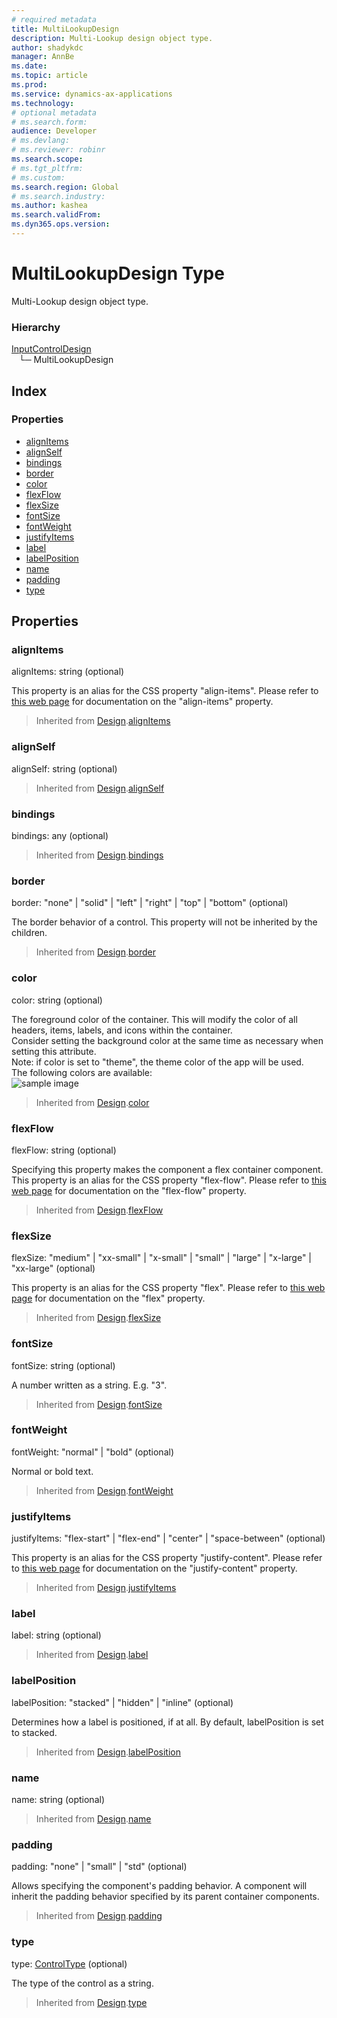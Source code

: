 ```yaml
---
# required metadata
title: MultiLookupDesign
description: Multi-Lookup design object type.
author: shadykdc
manager: AnnBe
ms.date: 
ms.topic: article
ms.prod: 
ms.service: dynamics-ax-applications
ms.technology: 
# optional metadata
# ms.search.form:
audience: Developer
# ms.devlang: 
# ms.reviewer: robinr
ms.search.scope: 
# ms.tgt_pltfrm: 
# ms.custom:
ms.search.region: Global
# ms.search.industry: 
ms.author: kashea
ms.search.validFrom:
ms.dyn365.ops.version:
---
```


# MultiLookupDesign Type
Multi-Lookup design object type.

### Hierarchy

[InputControlDesign](view-model-control-basecontrol-iinputcontrol-iinputcontroldesign.md) <br>&nbsp;&nbsp;&nbsp;└─ MultiLookupDesign <br>

## Index

### Properties

* [alignItems](view-model-control-lookup-imultilookup-imultilookupdesign.md#alignitems)
* [alignSelf](view-model-control-lookup-imultilookup-imultilookupdesign.md#alignself)
* [bindings](view-model-control-lookup-imultilookup-imultilookupdesign.md#bindings)
* [border](view-model-control-lookup-imultilookup-imultilookupdesign.md#border)
* [color](view-model-control-lookup-imultilookup-imultilookupdesign.md#color)
* [flexFlow](view-model-control-lookup-imultilookup-imultilookupdesign.md#flexflow)
* [flexSize](view-model-control-lookup-imultilookup-imultilookupdesign.md#flexsize)
* [fontSize](view-model-control-lookup-imultilookup-imultilookupdesign.md#fontsize)
* [fontWeight](view-model-control-lookup-imultilookup-imultilookupdesign.md#fontweight)
* [justifyItems](view-model-control-lookup-imultilookup-imultilookupdesign.md#justifyitems)
* [label](view-model-control-lookup-imultilookup-imultilookupdesign.md#label)
* [labelPosition](view-model-control-lookup-imultilookup-imultilookupdesign.md#labelposition)
* [name](view-model-control-lookup-imultilookup-imultilookupdesign.md#name)
* [padding](view-model-control-lookup-imultilookup-imultilookupdesign.md#padding)
* [type](view-model-control-lookup-imultilookup-imultilookupdesign.md#type)

## Properties

### alignItems

alignItems: string (optional) 

This property is an alias for the CSS property "align-items".
Please refer to [this web page](https://css-tricks.com/snippets/css/a-guide-to-flexbox) for documentation on the "align-items" property.

> Inherited from [Design](view-model-ipage-idesign.md).[alignItems](view-model-ipage-idesign.md#alignitems)


### alignSelf

alignSelf: string (optional) 



> Inherited from [Design](view-model-ipage-idesign.md).[alignSelf](view-model-ipage-idesign.md#alignself)


### bindings

bindings: any (optional) 



> Inherited from [Design](view-model-ipage-idesign.md).[bindings](view-model-ipage-idesign.md#bindings)


### border

border: "none" &#124; "solid" &#124; "left" &#124; "right" &#124; "top" &#124; "bottom" (optional) 

The border behavior of a control. This property will not be inherited by the children.

> Inherited from [Design](view-model-ipage-idesign.md).[border](view-model-ipage-idesign.md#border)


### color

color: string (optional) 

The foreground color of the container.
This will modify the color of all headers, items, labels, and icons within the container.<br>
Consider setting the background color at the same time as necessary when setting this attribute.<br>
Note: if color is set to "theme", the theme color of the app will be used.<br>
The following colors are available: <br>
![sample image](../../../media/colors.PNG)

> Inherited from [Design](view-model-ipage-idesign.md).[color](view-model-ipage-idesign.md#color)


### flexFlow

flexFlow: string (optional) 

Specifying this property makes the component a flex container component.
This property is an alias for the CSS property "flex-flow".
Please refer to [this web page](https://css-tricks.com/snippets/css/a-guide-to-flexbox) for documentation on the "flex-flow" property.

> Inherited from [Design](view-model-ipage-idesign.md).[flexFlow](view-model-ipage-idesign.md#flexflow)


### flexSize

flexSize: "medium" &#124; "xx-small" &#124; "x-small" &#124; "small" &#124; "large" &#124; "x-large" &#124; "xx-large" (optional) 

This property is an alias for the CSS property "flex".
Please refer to [this web page](https://css-tricks.com/snippets/css/a-guide-to-flexbox) for documentation on the "flex" property.

> Inherited from [Design](view-model-ipage-idesign.md).[flexSize](view-model-ipage-idesign.md#flexsize)


### fontSize

fontSize: string (optional) 

A number written as a string. E.g. "3".

> Inherited from [Design](view-model-ipage-idesign.md).[fontSize](view-model-ipage-idesign.md#fontsize)


### fontWeight

fontWeight: "normal" &#124; "bold" (optional) 

Normal or bold text.

> Inherited from [Design](view-model-ipage-idesign.md).[fontWeight](view-model-ipage-idesign.md#fontweight)


### justifyItems

justifyItems: "flex-start" &#124; "flex-end" &#124; "center" &#124; "space-between" (optional) 

This property is an alias for the CSS property "justify-content".
Please refer to [this web page](https://css-tricks.com/snippets/css/a-guide-to-flexbox) for documentation on the "justify-content" property.

> Inherited from [Design](view-model-ipage-idesign.md).[justifyItems](view-model-ipage-idesign.md#justifyitems)


### label

label: string (optional) 



> Inherited from [Design](view-model-ipage-idesign.md).[label](view-model-ipage-idesign.md#label)


### labelPosition

labelPosition: "stacked" &#124; "hidden" &#124; "inline" (optional) 

Determines how a label is positioned, if at all. By default, labelPosition is set to stacked.

> Inherited from [Design](view-model-ipage-idesign.md).[labelPosition](view-model-ipage-idesign.md#labelposition)


### name

name: string (optional) 



> Inherited from [Design](view-model-ipage-idesign.md).[name](view-model-ipage-idesign.md#name)


### padding

padding: "none" &#124; "small" &#124; "std" (optional) 

Allows specifying the component's padding behavior.
A component will inherit the padding behavior specified by its parent container components.

> Inherited from [Design](view-model-ipage-idesign.md).[padding](view-model-ipage-idesign.md#padding)


### type

type: [ControlType](../modules/view-model-control-basecontrol-icontrol.md#controltype) (optional) 

The type of the control as a string.

> Inherited from [Design](view-model-ipage-idesign.md).[type](view-model-ipage-idesign.md#type)



